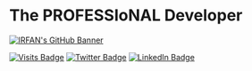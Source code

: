 # The PROFESSIoNAL Developer
[![IRFAN's GitHub Banner](./assets/banner.png)](https://github.com/0muhammedirfan)


[![Visits Badge](https://badges.pufler.dev/visits/0muhammedirfan/0muhammedirfan)](https://github.com/0muhammedirfan)
[![Twitter Badge](https://img.shields.io/badge/Twitter-Profile-informational?style=flat&logo=twitter&logoColor=white&color=1CA2F1)](https://twitter.com/0muhammedirfan)
[![LinkedIn Badge](https://img.shields.io/badge/LinkedIn-Profile-informational?style=flat&logo=linkedin&logoColor=white&color=0D76A8)](https://www.linkedin.com/in/0muhammedirfan/)
